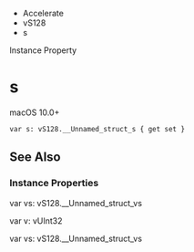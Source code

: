 

- Accelerate
- vS128
-  s 

Instance Property

# s

macOS 10.0+

``` source
var s: vS128.__Unnamed_struct_s { get set }
```

## See Also

### Instance Properties

var vs: vS128.__Unnamed_struct_vs

var v: vUInt32

var vs: vS128.__Unnamed_struct_vs

